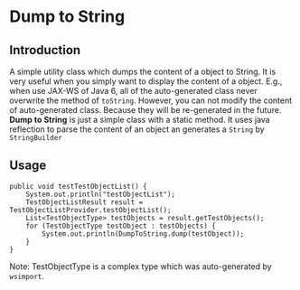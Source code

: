 # Dump to String #

## Introduction ##
A simple utility class which dumps the content of a object to String.
It is very useful when you simply want to display the content of a object.
E.g., when use JAX-WS of Java 6, all of the auto-generated class never overwrite the method of `toString`. However, you can not modify the content of auto-generated class. Because they will be re-generated in the future. **Dump to String** is just a simple class with a static method. It uses java reflection to parse the content of an object an generates a `String` by `StringBuilder`

## Usage ##
```
public void testTestObjectList() {
    System.out.println("testObjectList");
    TestObjectListResult result = TestObjectListProvider.testObjectList();
    List<TestObjectType> testObjects = result.getTestObjects();
    for (TestObjectType testObject : testObjects) {
        System.out.println(DumpToString.dump(testObject));
    }
}
```
Note: TestObjectType is a complex type which was auto-generated by `wsimport`.